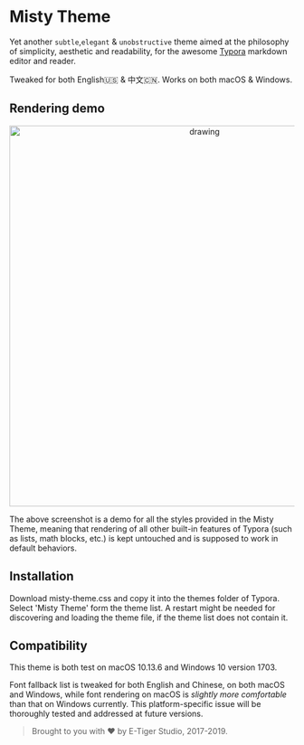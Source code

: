 # Misty Theme

Yet another `subtle`,`elegant` & `unobstructive` theme aimed at the philosophy of simplicity, aesthetic and readability, for the awesome [Typora](https://typora.io/) markdown editor and reader.

Tweaked for both English🇺🇸 & 中文🇨🇳. Works on both macOS & Windows.

## Rendering demo

<p align="center">
  <img src="https://github.com/etigerstudio/typora-misty-theme/raw/master/rendering-demo.png" alt="drawing" width="674"/>
</p>

The above screenshot is a demo for all the styles provided in the Misty Theme, meaning that rendering of all other built-in features of Typora (such as lists, math blocks, etc.) is kept untouched and is supposed to work in default behaviors.

## Installation

Download misty-theme.css and copy it into the themes folder of Typora. Select 'Misty Theme' form the theme list. A restart might be needed for discovering and loading the theme file, if the theme list does not contain it.

## Compatibility

This theme is both test on macOS 10.13.6 and Windows 10 version 1703.

Font fallback list is tweaked for both English and Chinese, on both macOS and Windows, while font rendering on macOS is *slightly more comfortable* than that on Windows currently. This platform-specific issue will be thoroughly tested and addressed at future versions.



> Brought to you with ❤️ by E-Tiger Studio, 2017-2019.
